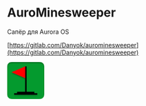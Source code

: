 AuroMinesweeper
===================

Сапёр для Aurora OS

[https://gitlab.com/Danyok/aurominesweeper](https://gitlab.com/Danyok/aurominesweeper)

![picture](../assets/images/open-source/com.gitlab.Danyok.AuroMinesweeper.png)